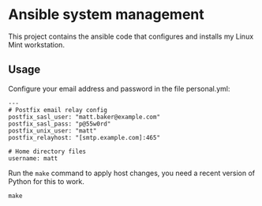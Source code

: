 Ansible system management
=========================

This project contains the ansible code that configures and installs my Linux Mint workstation.

Usage
-----

Configure your email address and password in the file personal.yml:

    ---
    # Postfix email relay config
    postfix_sasl_user: "matt.baker@example.com"
    postfix_sasl_pass: "p@55w0rd"
    postfix_unix_user: "matt"
    postfix_relayhost: "[smtp.example.com]:465"

    # Home directory files
    username: matt

Run the `make` command to apply host changes, you need a recent version of Python for this to work.

    make

